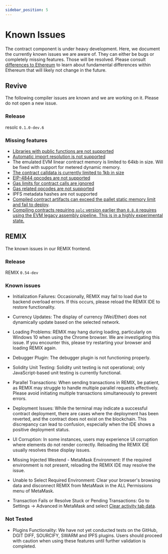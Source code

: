 ```yaml
---
sidebar_position: 5
---
```


# Known Issues

The contract component is under heavy development. Here, we document the currently known issues
we are aware of. They can either be bugs or completely missing features. Those will be resolved.
Please consult [differences to Ethereum](../differences_to_eth) to learn about fundamental differences
within Ethereum that will likely not change in the future.

## Revive

The following compiler issues are known and we are working on it. Please do not open a new issue.

### Release

resolc `0.1.0-dev.6`

### Missing features

- [Libraries with public functions are not supported](https://github.com/paritytech/revive/issues/91)
- [Automatic import resolution is not supported](https://github.com/paritytech/revive/issues/98)
- The emulated EVM linear contract memory is limited to 64kb in size. Will be fixed with support for metered dynamic memory.
- [The contract calldata is currently limited to 1kb in size](https://github.com/paritytech/revive/issues/57)
- [EIP-4844 opcodes are not supported](https://github.com/paritytech/revive/issues/64)
- [Gas limits for contract calls are ignored](https://github.com/paritytech/revive/issues/60)
- [Gas related opcodes are not supported](https://github.com/paritytech/revive/issues/60)
- IPFS metadata hashes are not supported
- [Compiled contract artifacts can exceed the pallet static memory limit and fail to deploy](https://github.com/paritytech/revive/issues/96).
- [Compiling contracts requiring `solc` version earlier than `0.8.0` requires using the EVM legacy assembly pipeline. This is in a highly experimental state.](https://github.com/paritytech/revive/issues/89)

## REMIX

The known issues in our REMIX frontend.

### Release

REMIX `0.54-dev`

### Known issues

- Initialization Failures: Occasionally, REMIX may fail to load due to backend overload errors. If this occurs, please reload the REMIX IDE to restore functionality.

- Currency Updates: The display of currency (Wei/Ether) does not dynamically update based on the selected network.

- Loading Problems: REMIX may hang during loading, particularly on Windows 10 when using the Chrome browser. We are investigating this issue. If you encounter this, please try restarting your browser and loading REMIX again.

- Debugger Plugin: The debugger plugin is not functioning properly.

- Solidity Unit Testing: Solidity unit testing is not operational; only JavaScript-based unit testing is currently functional.

- Parallel Transactions: When sending transactions in REMIX, be patient, as REMIX may struggle to handle multiple parallel requests effectively. Please avoid initiating multiple transactions simultaneously to prevent errors.

- Deployment Issues: While the terminal may indicate a successful contract deployment, there are cases where the deployment has been reverted, and the contract does not exist on the blockchain. This discrepancy can lead to confusion, especially when the IDE shows a positive deployment status.

- UI Corruption: In some instances, users may experience UI corruption where elements do not render correctly. Reloading the REMIX IDE usually resolves these display issues.

- Missing Injected Westend - MetaMask Environment: If the required environment is not present, reloading the REMIX IDE may resolve the issue.

- Unable to Select Required Environment: Clear your browser's browsing data and disconnect REMIX from MetaMask in the ALL Permissions menu of MetaMask.

- Transaction Fails or Resolve Stuck or Pending Transactions: Go to Settings -> Advanced in MetaMask and select [Clear activity tab data](https://support.metamask.io/managing-my-wallet/resetting-deleting-and-restoring/how-to-clear-your-account-activity-reset-account/#to-reset-the-account).

### Not Tested

- Plugins Functionality: We have not yet conducted tests on the GitHub, DGIT DIFF, SOURCIFY, SWARM and IPFS plugins. Users should proceed with caution when using these features until further validation is completed.
